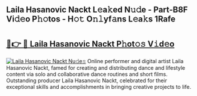 ## Laila Hasanovic Nackt L𝚎a𝚔ed N𝚞𝚍e - Part-B8F Vi𝚍𝚎o P𝚑𝚘tos - H𝚘𝚝 O𝚗𝚕yf𝚊ns L𝚎a𝚔s 1Rafe

# <h2><a href="http://kf0xgq.oniu.top/?m=Laila+Hasanovic+Nackt">🔗👉 🔴 Laila Hasanovic Nackt P𝚑ot𝚘𝚜 V𝚒d𝚎o</a></h2>

[![Laila Hasanovic Nackt Nu𝚍e𝚜](https://i.imgur.com/0qMVB7G.gif)](http://kf0xgq.oniu.top/?m=Laila+Hasanovic+Nackt)
Online performer and digital artist Laila Hasanovic Nackt, famed for creating and distributing dance and lifestyle content via solo and collaborative dance routines and short films. Outstanding producer Laila Hasanovic Nackt, celebrated for their exceptional skills and accomplishments in bringing creative projects to life.  
